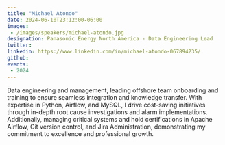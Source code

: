 ```yaml
---
title: "Michael Atondo"
date: 2024-06-10T23:12:00-06:00
images: 
 - /images/speakers/michael-atondo.jpg
designation: Panasonic Energy North America - Data Engineering Lead
twitter: 
linkedin: https://www.linkedin.com/in/michael-atondo-067894235/
github: 
events:
 - 2024
---
```


Data engineering and management, leading offshore team onboarding and training to ensure seamless integration and knowledge transfer. With expertise in Python, Airflow, and MySQL, I drive cost-saving initiatives through in-depth root cause investigations and alarm implementations. Additionally, managing critical systems and hold certifications in Apache Airflow, Git version control, and Jira Administration, demonstrating my commitment to excellence and professional growth.


